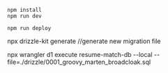 ```
npm install
npm run dev
```

```
npm run deploy
```


npx drizzle-kit generate //generate new migration file

npx wrangler d1 execute resume-match-db --local --file=./drizzle/0001_groovy_marten_broadcloak.sql